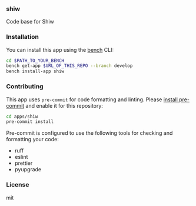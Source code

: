 ### shiw

Code base for Shiw

### Installation

You can install this app using the [bench](https://github.com/frappe/bench) CLI:

```bash
cd $PATH_TO_YOUR_BENCH
bench get-app $URL_OF_THIS_REPO --branch develop
bench install-app shiw
```

### Contributing

This app uses `pre-commit` for code formatting and linting. Please [install pre-commit](https://pre-commit.com/#installation) and enable it for this repository:

```bash
cd apps/shiw
pre-commit install
```

Pre-commit is configured to use the following tools for checking and formatting your code:

- ruff
- eslint
- prettier
- pyupgrade

### License

mit
